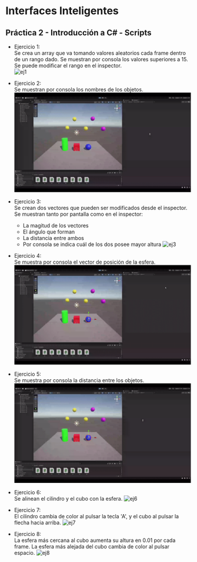 # Interfaces Inteligentes
## Práctica 2 - Introducción a C# - Scripts

- Ejercicio 1:  
Se crea un array que va tomando valores aleatorios cada frame dentro de un rango dado. Se muestran por consola los valores superiores a 15. Se puede modificar el rango en el inspector.  
![ej1](demos/ej1.gif)  

- Ejercicio 2:  
Se muestran por consola los nombres de los objetos.  
![ej2](demos/ej2.gif)  

- Ejercicio 3:  
Se crean dos vectores que pueden ser modificados desde el inspector. 
Se muestran tanto por pantalla como en el inspector:
    - La magitud de los vectores
    - El ángulo que forman
    - La distancia entre ambos
    - Por consola se indica cuál de los dos posee mayor altura
![ej3](demos/ej3.gif)  

- Ejercicio 4:  
Se muestra por consola el vector de posición de la esfera.  
![ej4](demos/ej4.gif)  

- Ejercicio 5:  
Se muestra por consola la distancia entre los objetos.  
![ej5](demos/ej5.gif)  

- Ejercicio 6:  
Se alinean el cilindro y el cubo con la esfera.
![ej6](demos/ej6.gif)  

- Ejercicio 7:  
El cilindro cambia de color al pulsar la tecla 'A', y el cubo al pulsar la flecha hacia arriba.
![ej7](demos/ej7.gif)  

- Ejercicio 8:  
La esfera más cercana al cubo aumenta su altura en 0.01 por cada frame. La esfera más alejada del cubo cambia de color al pulsar espacio.
![ej8](demos/ej8.gif)  
